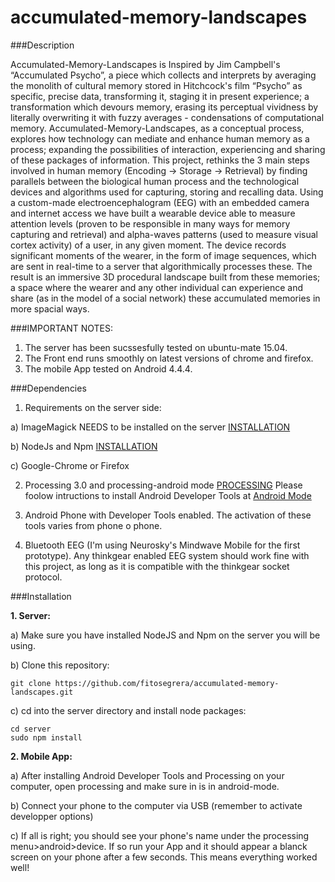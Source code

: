 # accumulated-memory-landscapes

###Description

Accumulated-Memory-Landscapes is Inspired by Jim Campbell's “Accumulated Psycho”, a piece which collects and interprets by averaging the monolith of cultural memory stored in Hitchcock's film “Psycho” as specific, precise data, transforming it, staging it in present experience; a transformation which devours memory, erasing its perceptual vividness by literally overwriting it with fuzzy averages - condensations of computational memory. Accumulated-Memory-Landscapes, as a conceptual process, explores how technology can mediate and enhance human memory as a process; expanding the possibilities of interaction, experiencing and sharing of these packages of information. This project, rethinks the 3 main steps involved in human memory (Encoding → Storage → Retrieval) by finding parallels between the biological human process and the technological devices and algorithms used for capturing, storing and recalling data. Using a custom-made electroencephalogram (EEG) with an embedded camera and internet access we have built a wearable device able to measure attention levels (proven to be responsible in many ways for memory capturing and retrieval) and alpha-waves patterns (used to measure visual cortex activity) of a user, in any given moment. The device records significant moments of the wearer, in the form of image sequences, which are sent in real-time to a server that algorithmically processes these. The result is an immersive 3D procedural landscape built from these memories; a space where the wearer and any other individual can experience and share (as in the model of a social network) these accumulated memories in more spacial ways.

###IMPORTANT NOTES:

1. The server has been sucssesfully tested on ubuntu-mate 15.04. 
2. The Front end runs smoothly on latest versions of chrome and firefox. 
3. The mobile App tested on Android 4.4.4. 

###Dependencies

1. Requirements on the server side:

a) ImageMagick NEEDS to be installed on the server [INSTALLATION](https://help.ubuntu.com/community/ImageMagick)

b) NodeJs and Npm [INSTALLATION](https://nodejs.org/en/)

c) Google-Chrome or Firefox


2. Processing 3.0 and processing-android mode [PROCESSING](https://processing.org/) Please foolow intructions to install Android Developer Tools at [Android Mode](https://github.com/processing/processing-android/wiki)

3. Android Phone with Developer Tools enabled. The activation of these tools varies from phone o phone.

4. Bluetooth EEG (I'm using Neurosky's Mindwave Mobile for the first prototype). Any thinkgear enabled EEG system should work fine with this project, as long as it is compatible with the thinkgear socket protocol.

###Installation

__1. Server:__

a) Make sure you have installed NodeJS and Npm on the server you will be using.

b) Clone this repository:

	git clone https://github.com/fitosegrera/accumulated-memory-landscapes.git

c) cd into the server directory and install node packages:

	cd server
	sudo npm install

__2. Mobile App:__

a) After installing Android Developer Tools and Processing on your computer, open processing and make sure in is in android-mode.

b) Connect your phone to the computer via USB (remember to activate developper options)

c) If all is right; you should see your phone's name under the processing menu>android>device. If so run your App and it should appear a blanck screen on your phone after a few seconds. This means everything worked well!

